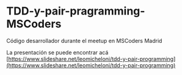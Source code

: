 # TDD-y-pair-pragramming-MSCoders
Código desarrollador durante el meetup en MSCoders Madrid

La presentación se puede encontrar acá [https://www.slideshare.net/leomicheloni/tdd-y-pair-programming](https://www.slideshare.net/leomicheloni/tdd-y-pair-programming)
